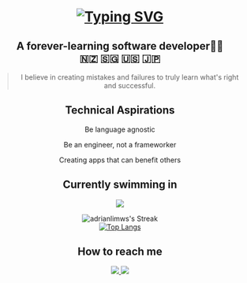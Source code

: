 
<div align="center"> 
<h1>
<a href="https://git.io/typing-svg"><img src="https://readme-typing-svg.demolab.com?font=Comic+Sans+MS&weight=600&size=24&pause=1000&center=true&random=false&width=435&lines=Kia+Ora!+My+name+is+Adrian+%3AD" alt="Typing SVG" /></a>
</h1>

<h2>A forever-learning software developer👨‍💻 <br /> 🇳🇿 🇸🇬 🇺🇸 🇯🇵</h2>

<blockquote>
  I believe in creating mistakes and failures to truly learn what's right and successful.</blockquote>

  <h2>Technical Aspirations</h2>

  <p>Be language agnostic </p>
  <p>Be an engineer, not a frameworker </p>
  <p>Creating apps that can benefit others </p>

  <h2>Currently swimming in</h2>
  <img src="https://skillicons.dev/icons?i=cs,dotnet" />

  ![adrianlimws's Streak](https://github-readme-streak-stats.herokuapp.com/?user=adrianlimws&theme=vue&hide_border=true)
<br />
  [![Top Langs](https://github-readme-stats.vercel.app/api/top-langs/?username=adrianlimws&layout=compact)](https://github.com/anuraghazra/github-readme-stats)

<h2>How to reach me</h2>
<a href="mailto:adrianlimws@gmail.com" target="_blank">
    <img src="https://skillicons.dev/icons?i=gmail" />
</a>
<a href="https://discord.gg/VPsqDYQuAR" target="_blank">
    <img src="https://skillicons.dev/icons?i=discord" />
</a>

</div>

